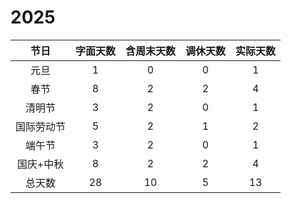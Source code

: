 # 2025

|    节日    | 字面天数 | 含周末天数 | 调休天数 | 实际天数 |
| :--------: | :------: | :--------: | :------: | :------: |
|    元旦    |    1     |     0      |    0     |    1     |
|    春节    |    8     |     2      |    2     |    4     |
|   清明节   |    3     |     2      |    0     |    1     |
| 国际劳动节 |    5     |     2      |    1     |    2     |
|   端午节   |    3     |     2      |    0     |    1     |
| 国庆+中秋  |    8     |     2      |    2     |    4     |
|   总天数   |    28    |     10     |    5     |    13    |
